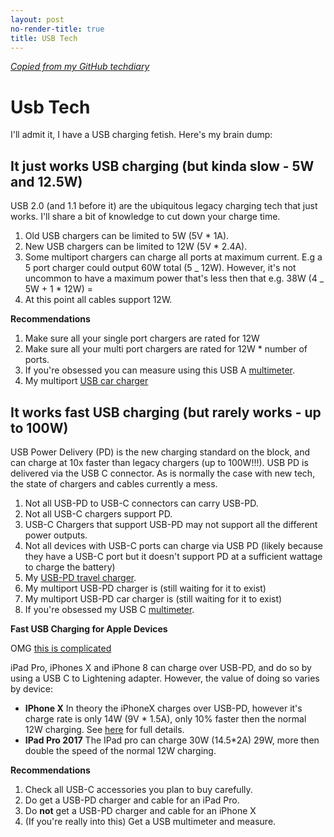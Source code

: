 ```yaml
---
layout: post
no-render-title: true
title: USB Tech
---
```


_[Copied from my GitHub techdiary](https://github.com/idvorkin/techdiary/blob/master/usbtech.md)_

# Usb Tech

I'll admit it, I have a USB charging fetish. Here's my brain dump:

## It just works USB charging (but kinda slow - 5W and 12.5W)

USB 2.0 (and 1.1 before it) are the ubiquitous legacy charging tech that just works. I'll share a bit of knowledge to cut down your charge time.

1. Old USB chargers can be limited to 5W (5V \* 1A).
1. New USB chargers can be limited to 12W (5V \* 2.4A).
1. Some multiport chargers can charge all ports at maximum current. E.g a 5 port charger could output 60W total (5 _ 12W). However, it's not uncommon to have a maximum power that's less then that e.g. 38W (4 _ 5W + 1 \* 12W) =
1. At this point all cables support 12W.

**Recommendations**

1. Make sure all your single port chargers are rated for 12W
1. Make sure all your multi port chargers are rated for 12W \* number of ports.
1. If you're obsessed you can measure using this USB A [multimeter](http://amzn.to/2C4ErcR).
1. My multiport [USB car charger](http://amzn.to/2l9n3ZL)

## It works fast USB charging (but rarely works - up to 100W)

USB Power Delivery (PD) is the new charging standard on the block, and can charge at 10x faster than legacy chargers (up to 100W!!!). USB PD is delivered via the USB C connector. As is normally the case with new tech, the state of chargers and cables currently a mess.

1. Not all USB-PD to USB-C connectors can carry USB-PD.
1. Not all USB-C chargers support PD.
1. USB-C Chargers that support USB-PD may not support all the different power outputs.
1. Not all devices with USB-C ports can charge via USB PD (likely because they have a USB-C port but it doesn't support PD at a sufficient wattage to charge the battery)
1. My [USB-PD travel charger](http://amzn.to/2ztzwgf).
1. My multiport USB-PD charger is (still waiting for it to exist)
1. My multiport USB-PD car charger is (still waiting for it to exist)
1. If you're obsessed my USB C [multimeter](http://amzn.to/2Dc6aVZ).

**Fast USB Charging for Apple Devices**

OMG [this is complicated](https://www.chargerlab.com/iphone-11-pro-max-charging-test)

iPad Pro, iPhones X and iPhone 8 can charge over USB-PD, and do so by using a USB C to Lightening adapter. However, the value of doing so varies by device:

- **IPhone X** In theory the iPhoneX charges over USB-PD, however it's charge rate is only 14W (9V \* 1.5A), only 10% faster then the normal 12W charging. See [here](https://www.macrumors.com/guide/iphone-x-fast-charging-speeds-compared/) for full details.
- **IPad Pro 2017** The IPad pro can charge 30W (14.5\*2A) 29W, more then double the speed of the normal 12W charging.

**Recommendations**

1. Check all USB-C accessories you plan to buy carefully.
1. Do get a USB-PD charger and cable for an iPad Pro.
1. Do **not** get a USB-PD charger and cable for an iPhone X
1. (If you're really into this) Get a USB multimeter and measure.
